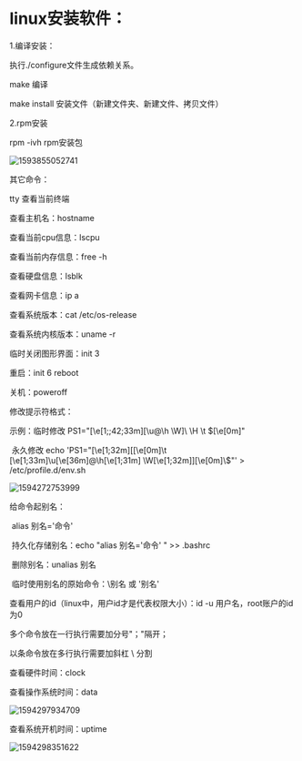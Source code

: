 # linux安装软件：

1.编译安装：

执行./configure文件生成依赖关系。

make 编译

make install 安装文件（新建文件夹、新建文件、拷贝文件）

2.rpm安装

rpm -ivh rpm安装包

![1593855052741](C:\Users\GUOQIN\AppData\Roaming\Typora\typora-user-images\1593855052741.png)



其它命令：

tty 查看当前终端

查看主机名：hostname

查看当前cpu信息：lscpu

查看当前内存信息：free -h

查看硬盘信息：lsblk

查看网卡信息：ip a

查看系统版本：cat /etc/os-release

查看系统内核版本：uname -r

临时关闭图形界面：init 3

重启：init 6   reboot

关机：poweroff

修改提示符格式：

示例：临时修改  PS1="\[\e[1;;42;33m\][\u@\h \W]\ \H \t \$\[\e[0m\]"

​	永久修改 echo 'PS1="\[\e[1;32m\][\[\e[0m\]\t \[\e[1;33m\]\u\[\e[36m\]@\h\[\e[1;31m\] \W\[\e[1;32m\]]\[\e[0m\]\\$"' > /etc/profile.d/env.sh

![1594272753999](C:\Users\GUOQIN\AppData\Roaming\Typora\typora-user-images\1594272753999.png)

给命令起别名：

​	alias 别名='命令'

​	持久化存储别名：echo "alias 别名='命令' " >> .bashrc

​	删除别名：unalias 别名

​	临时使用别名的原始命令：\别名 或  '别名'

查看用户的id（linux中，用户id才是代表权限大小）：id -u 用户名，root账户的id为0

多个命令放在一行执行需要加分号"；"隔开；

以条命令放在多行执行需要加斜杠 \ 分割

查看硬件时间：clock

查看操作系统时间：data

![1594297934709](C:\Users\GUOQIN\AppData\Roaming\Typora\typora-user-images\1594297934709.png)

查看系统开机时间：uptime

![1594298351622](C:\Users\GUOQIN\AppData\Roaming\Typora\typora-user-images\1594298351622.png)
